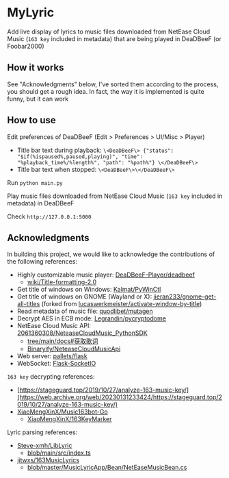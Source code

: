 # MyLyric

Add live display of lyrics to music files downloaded from NetEase Cloud Music (`163 key` included in metadata) that are being played in DeaDBeeF (or Foobar2000)

## How it works

See "Acknowledgments" below, I've sorted them according to the process, you should get a rough idea. In fact, the way it is implemented is quite funny, but it can work

## How to use

Edit preferences of DeaDBeeF (Edit > Preferences > UI/Misc > Player)

- Title bar text during playback: `\<DeaDBeeF\> {"status": "$if(%ispaused%,paused,playing)", "time": "%playback_time%/%length%", "path": "%path%"} \</DeaDBeeF\>`
- Title bar text when stopped: `\<DeaDBeeF\>\</DeaDBeeF\>`

Run `python main.py`

Play music files downloaded from NetEase Cloud Music (`163 key` included in metadata) in DeaDBeeF

Check `http://127.0.0.1:5000`

## Acknowledgments

In building this project, we would like to acknowledge the contributions of the following references:

- Highly customizable music player: [DeaDBeeF-Player/deadbeef](https://github.com/DeaDBeeF-Player/deadbeef)
  - [wiki/Title-formatting-2.0](https://github.com/DeaDBeeF-Player/deadbeef/wiki/Title-formatting-2.0)
- Get title of windows on Windows: [Kalmat/PyWinCtl](https://github.com/Kalmat/PyWinCtl)
- Get title of windows on GNOME (Wayland or X): [jieran233/gnome-get-all-titles](https://github.com/jieran233/gnome-get-all-titles) (forked from [lucaswerkmeister/activate-window-by-title](https://github.com/lucaswerkmeister/activate-window-by-title))
- Read metadata of music file: [quodlibet/mutagen](https://github.com/quodlibet/mutagen)
- Decrypt AES in ECB mode: [Legrandin/pycryptodome](https://github.com/Legrandin/pycryptodome)
- NetEase Cloud Music API: [2061360308/NeteaseCloudMusic_PythonSDK](https://github.com/2061360308/NeteaseCloudMusic_PythonSDK)
  - [tree/main/docs#获取歌词](https://github.com/2061360308/NeteaseCloudMusic_PythonSDK/tree/main/docs#%E8%8E%B7%E5%8F%96%E6%AD%8C%E8%AF%8D)
  - [Binaryify/NeteaseCloudMusicApi](https://web.archive.org/web/20231226220526/https://github.com/Binaryify/NeteaseCloudMusicApi)
- Web server: [pallets/flask](https://github.com/pallets/flask)
- WebSocket: [Flask-SocketIO](https://github.com/miguelgrinberg/Flask-SocketIO)

`163 key` decrypting references:

- [https://stageguard.top/2019/10/27/analyze-163-music-key/](https://web.archive.org/web/20230131233424/https://stageguard.top/2019/10/27/analyze-163-music-key/)
- [XiaoMengXinX/Music163bot-Go](https://github.com/XiaoMengXinX/Music163bot-Go)
  - [XiaoMengXinX/163KeyMarker](https://github.com/XiaoMengXinX/163KeyMarker)

Lyric parsing references:

- [Steve-xmh/LibLyric](https://github.com/Steve-xmh/LibLyric)
  - [blob/main/src/index.ts](https://github.com/Steve-xmh/LibLyric/blob/main/src/index.ts)
- [jitwxs/163MusicLyrics](https://github.com/jitwxs/163MusicLyrics)
  - [blob/master/MusicLyricApp/Bean/NetEaseMusicBean.cs](https://github.com/jitwxs/163MusicLyrics/blob/master/MusicLyricApp/Bean/NetEaseMusicBean.cs)
